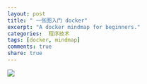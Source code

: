```yaml
---
layout: post
title: " 一张图入门 docker"
excerpt: "A docker mindmap for beginners."
categories:  程序技术 
tags: [docker, mindmap]
comments: true
share: true
---
```


![](https://cizixs-blog.oss-cn-beijing.aliyuncs.com/728b3d6djw1erfwdi0u3lj21kw2pbe2t.jpg)
